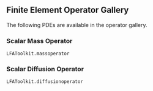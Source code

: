 ## Finite Element Operator Gallery

The following PDEs are available in the operator gallery.

### Scalar Mass Operator

```@docs
LFAToolkit.massoperator
```

### Scalar Diffusion Operator

```@docs
LFAToolkit.diffusionoperator
```